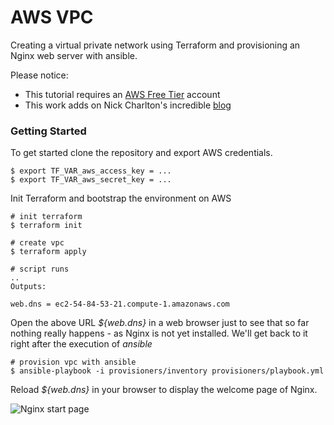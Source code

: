 # AWS VPC
Creating a virtual private network using Terraform and provisioning an Nginx web server with ansible.

Please notice:
* This tutorial requires an [AWS Free Tier](https://aws.amazon.com/free/) account
* This work adds on Nick Charlton's incredible [blog]( https://nickcharlton.net/posts/terraform-aws-vpc.html)
### Getting Started
To get started clone the repository and export AWS credentials.
```
$ export TF_VAR_aws_access_key = ...
$ export TF_VAR_aws_secret_key = ...
```
Init Terraform and bootstrap the environment on AWS
```
# init terraform
$ terraform init

# create vpc
$ terraform apply

# script runs
..
Outputs:

web.dns = ec2-54-84-53-21.compute-1.amazonaws.com
```
Open the above URL *${web.dns}* in a web browser just to see that so far nothing really happens - as Nginx is not yet installed. We'll get back to it right after the execution of *ansible*

```
# provision vpc with ansible
$ ansible-playbook -i provisioners/inventory provisioners/playbook.yml
```

Reload *${web.dns}* in your browser to display the welcome page of Nginx.

![Nginx start page][nginx]

[nginx]:
https://github.com/ariellev/aws-vpc/raw/master/nginx.png